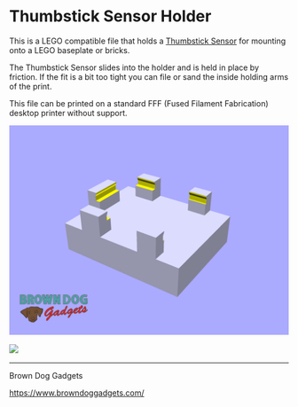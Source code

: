 # Thumbstick Sensor Holder

This is a LEGO compatible file that holds a [Thumbstick Sensor](https://www.browndoggadgets.com/products/thumb-stick-sensor) for mounting onto a LEGO baseplate or bricks.

The Thumbstick Sensor slides into the holder and is held in place by friction. If the fit is a bit too tight you can file or sand the inside holding arms of the print.

This file can be printed on a standard FFF (Fused Filament Fabrication) desktop printer without support.

![](Images/Thumbstick-Sensor-Holder.png)

![](Images/Thumbstick-Sensor-Holder-0955.jpg)

---

Brown Dog Gadgets

https://www.browndoggadgets.com/
